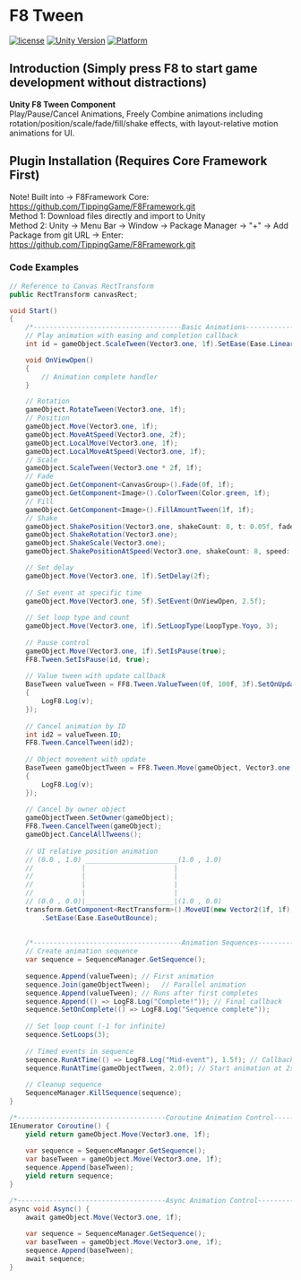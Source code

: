 # F8 Tween

[![license](http://img.shields.io/badge/license-MIT-green.svg)](https://opensource.org/licenses/MIT)
[![Unity Version](https://img.shields.io/badge/unity-2021|2022|2023|6000-blue)](https://unity.com)
[![Platform](https://img.shields.io/badge/platform-Win%20%7C%20Android%20%7C%20iOS%20%7C%20Mac%20%7C%20Linux%20%7C%20WebGL-orange)]()

## Introduction (Simply press F8 to start game development without distractions)
**Unity F8 Tween Component**  
Play/Pause/Cancel Animations, Freely Combine animations including rotation/position/scale/fade/fill/shake effects, with layout-relative motion animations for UI.

## Plugin Installation (Requires Core Framework First)
Note! Built into → F8Framework Core: https://github.com/TippingGame/F8Framework.git  
Method 1: Download files directly and import to Unity  
Method 2: Unity → Menu Bar → Window → Package Manager → "+" → Add Package from git URL → Enter: https://github.com/TippingGame/F8Framework.git

### Code Examples
```C#
// Reference to Canvas RectTransform
public RectTransform canvasRect;

void Start()
{
    /*-------------------------------------Basic Animations-------------------------------------*/
    // Play animation with easing and completion callback
    int id = gameObject.ScaleTween(Vector3.one, 1f).SetEase(Ease.Linear).SetOnComplete(OnViewOpen).ID;

    void OnViewOpen()
    {
        // Animation complete handler
    }

    // Rotation
    gameObject.RotateTween(Vector3.one, 1f);
    // Position
    gameObject.Move(Vector3.one, 1f);
    gameObject.MoveAtSpeed(Vector3.one, 2f);
    gameObject.LocalMove(Vector3.one, 1f);
    gameObject.LocalMoveAtSpeed(Vector3.one, 1f);
    // Scale
    gameObject.ScaleTween(Vector3.one * 2f, 1f);
    // Fade
    gameObject.GetComponent<CanvasGroup>().Fade(0f, 1f);
    gameObject.GetComponent<Image>().ColorTween(Color.green, 1f);
    // Fill
    gameObject.GetComponent<Image>().FillAmountTween(1f, 1f);
    // Shake
    gameObject.ShakePosition(Vector3.one, shakeCount: 8, t: 0.05f, fadeOut: false);
    gameObject.ShakeRotation(Vector3.one);
    gameObject.ShakeScale(Vector3.one);
    gameObject.ShakePositionAtSpeed(Vector3.one, shakeCount: 8, speed: 5f, fadeOut: false);

    // Set delay
    gameObject.Move(Vector3.one, 1f).SetDelay(2f);
    
    // Set event at specific time
    gameObject.Move(Vector3.one, 5f).SetEvent(OnViewOpen, 2.5f);
    
    // Set loop type and count
    gameObject.Move(Vector3.one, 1f).SetLoopType(LoopType.Yoyo, 3);
    
    // Pause control
    gameObject.Move(Vector3.one, 1f).SetIsPause(true);
    FF8.Tween.SetIsPause(id, true);
    
    // Value tween with update callback
    BaseTween valueTween = FF8.Tween.ValueTween(0f, 100f, 3f).SetOnUpdateFloat((float v) =>
    {
        LogF8.Log(v);
    });
    
    // Cancel animation by ID
    int id2 = valueTween.ID;
    FF8.Tween.CancelTween(id2);
    
    // Object movement with update
    BaseTween gameObjectTween = FF8.Tween.Move(gameObject, Vector3.one, 3f).SetOnUpdateVector3((Vector3 v) =>
    {
        LogF8.Log(v);
    });
        
    // Cancel by owner object
    gameObjectTween.SetOwner(gameObject);
    FF8.Tween.CancelTween(gameObject);
    gameObject.CancelAllTweens();
    
    // UI relative position animation
    // (0.0 , 1.0) _______________________(1.0 , 1.0)
    //            |                      |
    //            |                      |                  
    //            |                      |
    //            |                      |
    // (0.0 , 0.0)|______________________|(1.0 , 0.0)
    transform.GetComponent<RectTransform>().MoveUI(new Vector2(1f, 1f), canvasRect, 1f)
        .SetEase(Ease.EaseOutBounce);
    
    
    /*-------------------------------------Animation Sequences-------------------------------------*/
    // Create animation sequence
    var sequence = SequenceManager.GetSequence();
    
    sequence.Append(valueTween); // First animation
    sequence.Join(gameObjectTween);   // Parallel animation
    sequence.Append(valueTween); // Runs after first completes
    sequence.Append(() => LogF8.Log("Complete!")); // Final callback
    sequence.SetOnComplete(() => LogF8.Log("Sequence complete"));
    
    // Set loop count (-1 for infinite)
    sequence.SetLoops(3);
    
    // Timed events in sequence
    sequence.RunAtTime(() => LogF8.Log("Mid-event"), 1.5f); // Callback at 1.5s
    sequence.RunAtTime(gameObjectTween, 2.0f); // Start animation at 2s
    
    // Cleanup sequence
    SequenceManager.KillSequence(sequence);
}

/*-------------------------------------Coroutine Animation Control-------------------------------------*/
IEnumerator Coroutine() {
    yield return gameObject.Move(Vector3.one, 1f);
    
    var sequence = SequenceManager.GetSequence();
    var baseTween = gameObject.Move(Vector3.one, 1f);
    sequence.Append(baseTween);
    yield return sequence;
}

/*-------------------------------------Async Animation Control-------------------------------------*/
async void Async() {
    await gameObject.Move(Vector3.one, 1f);
    
    var sequence = SequenceManager.GetSequence();
    var baseTween = gameObject.Move(Vector3.one, 1f);
    sequence.Append(baseTween);
    await sequence;
}
```


